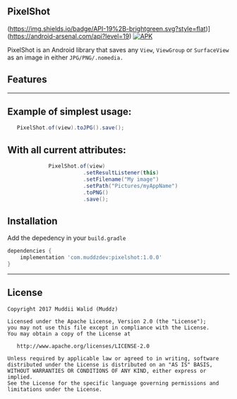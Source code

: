 ## PixelShot
(https://img.shields.io/badge/API-19%2B-brightgreen.svg?style=flat)](https://android-arsenal.com/api?level=19)
[![APK](https://img.shields.io/badge/Download-Demo-brightgreen.svg)](https://github.com/Muddz/StyleableToast/raw/master/demo.apk)


PixelShot is an Android library that saves any `View`, `ViewGroup` or `SurfaceView` as an image in either `JPG/PNG/.nomedia.`


## Features

----

## Example of simplest usage:
```java
   PixelShot.of(view).toJPG().save();
```

## With all current attributes:
```java
             PixelShot.of(view)
                        .setResultListener(this)
                        .setFilename("My image")
                        .setPath("Pictures/myAppName")
                        .toPNG()
                        .save();
```
    
    
## Installation

Add the depedency in your `build.gradle`
```groovy
dependencies {
    implementation 'com.muddzdev:pixelshot:1.0.0'  
}
```
 ----

## License

    Copyright 2017 Muddii Walid (Muddz)

    Licensed under the Apache License, Version 2.0 (the "License");
    you may not use this file except in compliance with the License.
    You may obtain a copy of the License at

       http://www.apache.org/licenses/LICENSE-2.0

    Unless required by applicable law or agreed to in writing, software
    distributed under the License is distributed on an "AS IS" BASIS,
    WITHOUT WARRANTIES OR CONDITIONS OF ANY KIND, either express or implied.
    See the License for the specific language governing permissions and
    limitations under the License.
